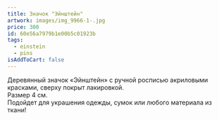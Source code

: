 ```yaml
---
title: Значок "Эйнштейн"
artwork: images/img_9966-1-.jpg
price: 300
id: 60e56a7979b1e00b5c01923b
tags:
  - einstein
  - pins
isAddToCart: false
---
```


Деревянный значок «Эйнштейн» с ручной росписью акриловыми красками, сверху покрыт лакировкой.\
Размер 4 см.\
Подойдет для украшения одежды, сумок или любого материала из ткани!
